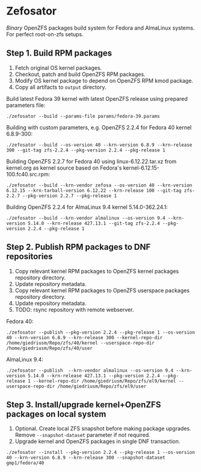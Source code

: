 # Zefosator

*Binary* OpenZFS packages build system for Fedora and AlmaLinux systems. For perfect root-on-zfs setups.

## Step 1. Build RPM packages

1. Fetch original OS kernel packages. 
2. Checkout, patch and build OpenZFS RPM packages.
3. Modify OS kernel package to depend on OpenZFS RPM kmod package.
4. Copy all artifacts to `output` directory.

Build latest Fedora 39 kernel with latest OpenZFS release using prepared parameters file:
```
./zefosator --build --params-file params/fedora-39.params
```

Building with custom parameters, e.g. OpenZFS 2.2.4 for Fedora 40 kernel 6.8.9-300:
```
./zefosator --build --os-version 40 --krn-version 6.8.9 --krn-release 300 --git-tag zfs-2.2.4 --pkg-version 2.2.4 --pkg-release 1
```

Building OpenZFS 2.2.7 for Fedora 40 using linux-6.12.22.tar.xz from kernel.org as kernel source based on Fedora's kernel-6.12.15-100.fc40.src.rpm:
```
./zefosator --build --krn-vendor zefosa --os-version 40 --krn-version 6.12.15 --krn-tarball-version 6.12.22 --krn-release 100 --git-tag zfs-2.2.7 --pkg-version 2.2.7 --pkg-release 1
```

Building OpenZFS 2.2.4 for AlmaLinux 9.4 kernel 5.14.0-362.24.1:
```
./zefosator --build --krn-vendor almalinux --os-version 9.4 --krn-version 5.14.0 --krn-release 427.13.1 --git-tag zfs-2.2.4 --pkg-version 2.2.4 --pkg-release 1
```

## Step 2. Publish RPM packages to DNF repositories

1. Copy relevant kernel RPM packages to OpenZFS kernel packages repository directory.
2. Update repository metadata.
3. Copy relevant kernel RPM packages to OpenZFS userspace packages repository directory.
4. Update repository metadata.
5. TODO: rsync repository with remote webserver.

Fedora 40:
```
./zefosator --publish --pkg-version 2.2.4 --pkg-release 1 --os-version 40 --krn-version 6.8.9 --krn-release 300 --kernel-repo-dir /home/giedriusm/Repo/zfs/40/kernel --userspace-repo-dir /home/giedriusm/Repo/zfs/40/user
```

AlmaLinux 9.4:
```
./zefosator --publish  --krn-vendor almalinux --os-version 9.4 --krn-version 5.14.0 --krn-release 427.13.1 --pkg-version 2.2.4 --pkg-release 1 --kernel-repo-dir /home/giedriusm/Repo/zfs/el9/kernel --userspace-repo-dir /home/giedriusm/Repo/zfs/el9/user
```

## Step 3. Install/upgrade kernel+OpenZFS packages on local system

1. Optional. Create local ZFS snapshot before making package upgrades. Remove `--snapshot-dataset` parameter if not required.
2. Upgrade kernel and OpenZFS packages in single DNF transaction.

```
./zefosator --install --pkg-version 2.2.4 --pkg-release 1 --os-version 40 --krn-version 6.8.9 --krn-release 300 --snapshot-dataset gmp1/fedora/40
```
